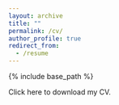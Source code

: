 ```yaml
---
layout: archive
title: ""
permalink: /cv/
author_profile: true
redirect_from:
  - /resume
---
```


{% include base_path %}

Click here to download my CV.
